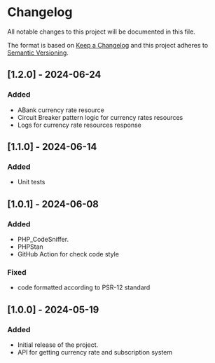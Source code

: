 # Changelog

All notable changes to this project will be documented in this file.

The format is based on [Keep a Changelog](https://keepachangelog.com/en/1.0.0/)
and this project adheres to [Semantic Versioning](https://semver.org/spec/v2.0.0.html).

## [1.2.0] - 2024-06-24

### Added
- ABank currency rate resource
- Circuit Breaker pattern logic for currency rates resources
- Logs for currency rate resources response

## [1.1.0] - 2024-06-14

### Added
- Unit tests

## [1.0.1] - 2024-06-08

### Added
- PHP_CodeSniffer.
- PHPStan
- GitHub Action for check code style

### Fixed
- code formatted according to PSR-12 standard

## [1.0.0] - 2024-05-19

### Added
- Initial release of the project.
- API for getting currency rate and subscription system
